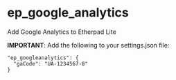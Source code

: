 # ep_google_analytics

Add Google Analytics to Etherpad Lite

**IMPORTANT**: Add the following to your settings.json file:
```
"ep_googleanalytics": {
  "gaCode": "UA-1234567-8"
}
```